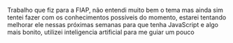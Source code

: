 Trabalho que fiz para a FIAP, não entendi muito bem o tema mas ainda sim tentei fazer com os conhecimentos possíveis do momento, estarei tentando melhorar ele nessas próximas semanas para que tenha JavaScript e algo mais bonito, utilizei inteligencia artificial para me guiar um pouco
